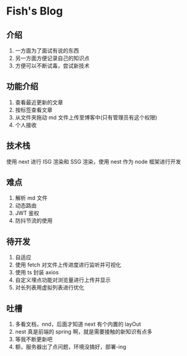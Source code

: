 # Fish's Blog

## 介绍

1. 一方面为了面试有说的东西
2. 另一方面方便记录自己的知识点
3. 方便可以不断试毒，尝试新技术

## 功能介绍

1. 查看最近更新的文章
2. 按标签查看文章
3. 从文件夹拖动 md 文件上传至博客中(只有管理员有这个权限)
4. 个人接收

## 技术栈

使用 next 进行 ISG 渲染和 SSG 渲染，使用 nest 作为 node 框架进行开发

## 难点

1. 解析 md 文件
2. 动态路由
3. JWT 鉴权
4. 防抖节流的使用

## 待开发

1. 自适应
2. 使用 fetch 对文件上传进度进行监听并可视化
3. 使用 ts 封装 axios
4. 自定义埋点功能对浏览量进行上传并显示
5. 对长列表用虚拟列表进行优化

## 吐槽

1. 多看文档，nnd，后面才知道 next 有个内置的 layOut
2. nest 真是前端的 spring 啊，就是需要接触的新知识有点多
3. 等我不断更新吧
4. 额，服务器出了点问题，环境没搞好，部署-ing
